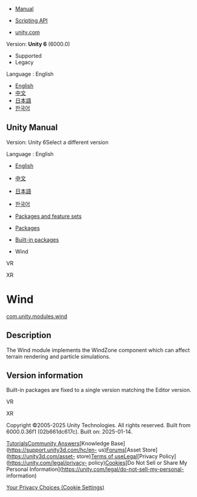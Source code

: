[](https://docs.unity3d.com)

  * [Manual](../Manual/index.html)
  * [Scripting API](../ScriptReference/index.html)

  * [unity.com](https://unity.com/)

Version: **Unity 6** (6000.0)

  * Supported
  * Legacy

Language : English

  * [English](/Manual/com.unity.modules.wind.html)
  * [中文](/cn/current/Manual/com.unity.modules.wind.html)
  * [日本語](/ja/current/Manual/com.unity.modules.wind.html)
  * [한국어](/kr/current/Manual/com.unity.modules.wind.html)

[](https://docs.unity3d.com)

## Unity Manual

Version: Unity 6Select a different version

Language : English

  * [English](/Manual/com.unity.modules.wind.html)
  * [中文](/cn/current/Manual/com.unity.modules.wind.html)
  * [日本語](/ja/current/Manual/com.unity.modules.wind.html)
  * [한국어](/kr/current/Manual/com.unity.modules.wind.html)

  * [Packages and feature sets](PackagesList.html)
  * [Packages](Packages-all.html)
  * [Built-in packages](pack-build.html)
  * Wind 

[](com.unity.modules.vr.html)

VR

[](com.unity.modules.xr.html)

XR

# Wind

[com.unity.modules.wind](https://docs.unity3d.com/6000.0/Documentation/ScriptReference/UnityEngine.WindModule.html)

## Description

The Wind module implements the WindZone component which can affect terrain
rendering and particle simulations.

## Version information

Built-in packages are fixed to a single version matching the Editor version.

[](com.unity.modules.vr.html)

VR

[](com.unity.modules.xr.html)

XR

Copyright ©2005-2025 Unity Technologies. All rights reserved. Built from
6000.0.36f1 (02b661dc617c). Built on: 2025-01-14.

[Tutorials](https://learn.unity.com/)[Community
Answers](https://answers.unity3d.com)[Knowledge
Base](https://support.unity3d.com/hc/en-
us)[Forums](https://forum.unity3d.com)[Asset Store](https://unity3d.com/asset-
store)[Terms of
use](https://docs.unity3d.com/Manual/TermsOfUse.html)[Legal](https://unity.com/legal)[Privacy
Policy](https://unity.com/legal/privacy-
policy)[Cookies](https://unity.com/legal/cookie-policy)[Do Not Sell or Share
My Personal Information](https://unity.com/legal/do-not-sell-my-personal-
information)

[Your Privacy Choices (Cookie Settings)](javascript:void\(0\);)

